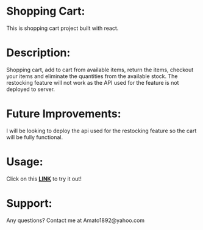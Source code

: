 <h1>Shopping Cart:</h1> This is shopping cart project built with react.
<h1>Description:</h1> Shopping cart, add to cart from available items, return the items, checkout your items and eliminate the quantities from the available stock. The restocking feature will not work as the API used for the feature is not deployed to server.
<h1>Future Improvements:</h1> I will be looking to deploy the api used for the restocking feature so the cart will be fully functional.
<h1>Usage:</h1> Click on this <a href="https://amato1891.github.io/cart/"><strong>LINK</strong></a> to try it out!
<h1>Support:</h1> Any questions? Contact me at Amato1892@yahoo.com

